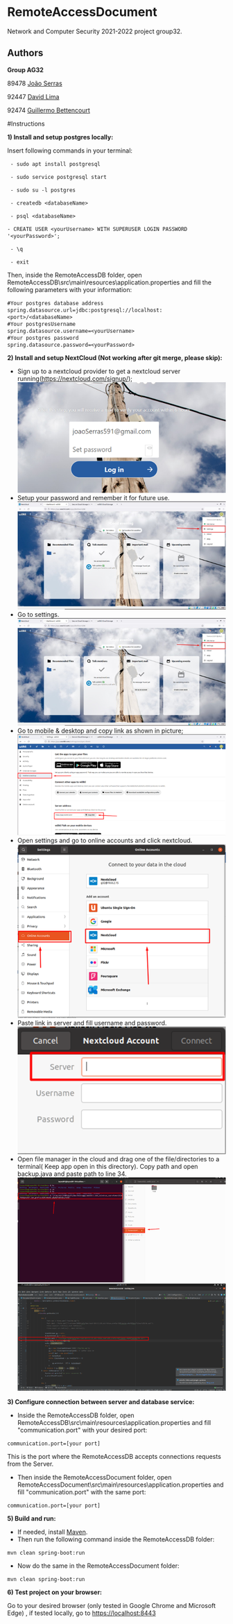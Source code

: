 # RemoteAccessDocument
 
 Network and Computer Security 2021-2022 project group32.

## Authors

**Group AG32**


89478 [João Serras](mailto:nuno591lopes@gmail.com)

92447 [David Lima](mailto:davidazevedolima@tecnico.ulisboa.pt)

92474 [Guillermo Bettencourt](mailto:guillermo.bettencourt@tecnico.ulisboa.pt)

#Instructions

**1) Install and setup postgres locally:**
 
Insert following commands in your terminal:
```
 - sudo apt install postgresql
```
```
 - sudo service postgresql start
```
```
 - sudo su -l postgres
```
```
 - createdb <databaseName>
```
```
 - psql <databaseName>
```
```
- CREATE USER <yourUsername> WITH SUPERUSER LOGIN PASSWORD '<yourPassword>';
```
```
 - \q
```
```
 - exit
```

Then, inside the RemoteAccessDB folder, open RemoteAccessDB\src\main\resources\application.properties 
and fill the following parameters with your information:

```
#Your postgres database address
spring.datasource.url=jdbc:postgresql://localhost:<port>/<databaseName>
#Your postgresUsername
spring.datasource.username=<yourUsername>
#Your postgres password
spring.datasource.password=<yourPassword>
```

**2) Install and setup NextCloud (Not working after git merge, please skip):**
- Sign up to a nextcloud provider to get a nextcloud server running(https://nextcloud.com/signup/);
![img_2.png](imagesReadme/img_7.png)
- Setup your password and remember it for future use.
![img_3.png](imagesReadme/img_3.png)
- Go to settings.
![img.png](imagesReadme/img.png)
- Go to mobile & desktop and copy link as shown in picture;
![img_1.png](imagesReadme/img_1.png)
- Open settings and go to online accounts and click nextcloud.
![img_2.png](imagesReadme/img_2.png)
- Paste link in server and fill username and password.
![img_4.png](imagesReadme/img_4.png)
- Open file manager in the cloud and drag one of the file/directories to a terminal( Keep app open in this directory).
Copy path and open backup.java and paste path to line 34.
![img_5.png](imagesReadme/img_5.png)
![img_6.png](imagesReadme/img_6.png)

**3) Configure connection between server and database service:**

- Inside the RemoteAccessDB folder, open RemoteAccessDB\src\main\resources\application.properties
   and fill "communication.port" with your desired port:

```
communication.port=[your port]
```

This is the port where the RemoteAccessDB accepts connections requests from the Server.

- Then inside the RemoteAccessDocument folder, open RemoteAccessDocument\src\main\resources\application.properties 
and fill "communication.port" with the same port:

```
communication.port=[your port]
```

**5) Build and run:**

- If needed, install [Maven](https://maven.apache.org/download.cgi).
- Then run the following command inside the RemoteAccessDB folder:
```
mvn clean spring-boot:run
```
- Now do the same in the RemoteAccessDocument folder:
```
mvn clean spring-boot:run
```

**6) Test project on your browser:**

Go to your desired browser (only tested in Google Chrome and Microsoft Edge)
, if tested locally, go to [https://localhost:8443](https://localhost:8443)
